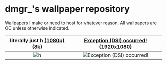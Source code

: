 # dmgr_'s wallpaper repository

Wallpapers I make or need to host for whatever reason. All wallpapers are OC unless otherwise indicated.

| literally just h [(1080p)](https://dmgrstuff.github.io/stuff/wallpapers/h.png) [(8k)](https://dmgrstuff.github.io/stuff/wallpapers/h_8k.png) | [Exception (DSI) occurred!](https://dmgrstuff.github.io/stuff/wallpapers/exception_dsi_occurred.png) (1920x1080) |
| :---: | :---: |
| ![h](https://dmgrstuff.github.io/stuff/wallpapers/h.png) | ![Exception (DSI) occurred!](https://dmgrstuff.github.io/stuff/wallpapers/exception_dsi_occurred.png) |
